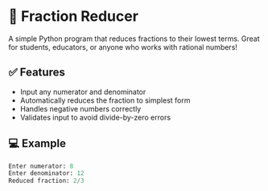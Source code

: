# 🧮 Fraction Reducer

A simple Python program that reduces fractions to their lowest terms. Great for students, educators, or anyone who works with rational numbers!

## ✅ Features

- Input any numerator and denominator
- Automatically reduces the fraction to simplest form
- Handles negative numbers correctly
- Validates input to avoid divide-by-zero errors

## 💻 Example

```python
Enter numerator: 8  
Enter denominator: 12  
Reduced fraction: 2/3
